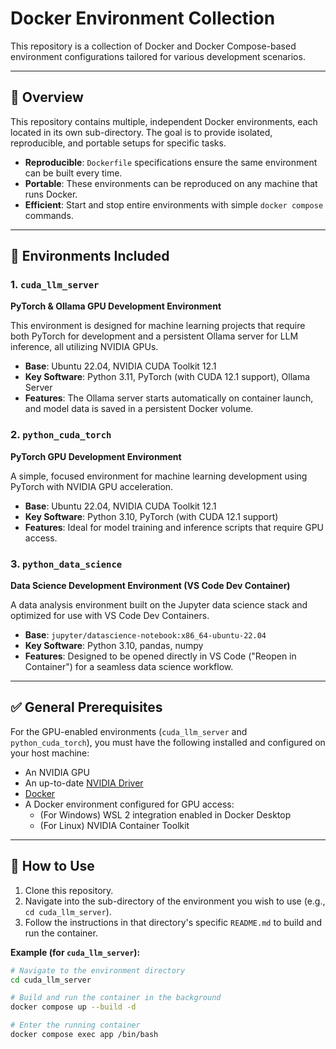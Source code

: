 # Docker Environment Collection

This repository is a collection of Docker and Docker Compose-based environment configurations tailored for various development scenarios.

-----

## 🎯 Overview

This repository contains multiple, independent Docker environments, each located in its own sub-directory. The goal is to provide isolated, reproducible, and portable setups for specific tasks.

  - **Reproducible**: `Dockerfile` specifications ensure the same environment can be built every time.
  - **Portable**: These environments can be reproduced on any machine that runs Docker.
  - **Efficient**: Start and stop entire environments with simple `docker compose` commands.

-----

## 🔧 Environments Included

### 1\. `cuda_llm_server`

**PyTorch & Ollama GPU Development Environment**

This environment is designed for machine learning projects that require both PyTorch for development and a persistent Ollama server for LLM inference, all utilizing NVIDIA GPUs.

  * **Base**: Ubuntu 22.04, NVIDIA CUDA Toolkit 12.1
  * **Key Software**: Python 3.11, PyTorch (with CUDA 12.1 support), Ollama Server
  * **Features**: The Ollama server starts automatically on container launch, and model data is saved in a persistent Docker volume.

### 2\. `python_cuda_torch`

**PyTorch GPU Development Environment**

A simple, focused environment for machine learning development using PyTorch with NVIDIA GPU acceleration.

  * **Base**: Ubuntu 22.04, NVIDIA CUDA Toolkit 12.1
  * **Key Software**: Python 3.10, PyTorch (with CUDA 12.1 support)
  * **Features**: Ideal for model training and inference scripts that require GPU access.

### 3\. `python_data_science`

**Data Science Development Environment (VS Code Dev Container)**

A data analysis environment built on the Jupyter data science stack and optimized for use with VS Code Dev Containers.

  * **Base**: `jupyter/datascience-notebook:x86_64-ubuntu-22.04`
  * **Key Software**: Python 3.10, pandas, numpy
  * **Features**: Designed to be opened directly in VS Code ("Reopen in Container") for a seamless data science workflow.

-----

## ✅ General Prerequisites

For the GPU-enabled environments (`cuda_llm_server` and `python_cuda_torch`), you must have the following installed and configured on your host machine:

  - An NVIDIA GPU
  - An up-to-date [NVIDIA Driver](https://www.nvidia.com/Download/index.aspx)
  - [Docker](https://www.docker.com/products/docker-desktop/)
  - A Docker environment configured for GPU access:
      - (For Windows) WSL 2 integration enabled in Docker Desktop
      - (For Linux) NVIDIA Container Toolkit

-----

## 🚀 How to Use

1.  Clone this repository.
2.  Navigate into the sub-directory of the environment you wish to use (e.g., `cd cuda_llm_server`).
3.  Follow the instructions in that directory's specific `README.md` to build and run the container.

**Example (for `cuda_llm_server`):**

```bash
# Navigate to the environment directory
cd cuda_llm_server

# Build and run the container in the background
docker compose up --build -d

# Enter the running container
docker compose exec app /bin/bash
```